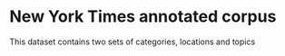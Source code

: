 # New York Times annotated corpus 

This dataset contains two sets of categories, locations and topics
